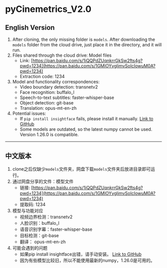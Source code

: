 # pyCinemetrics_V2.0

## English Version

1. After cloning, the only missing folder is `models`. After downloading the `models` folder from the cloud drive, just place it in the directory, and it will run.
2. Files shared through the cloud drive: Model files  
   - Link: [https://pan.baidu.com/s/1iQQPdZUqnkrrGkSw2fts4g?pwd=1234](https://pan.baidu.com/s/1GMlOYvglimvSoIcIowuM0A?pwd=1234)  
   - Extraction code: 1234
3. Model and functionality correspondences:
    - Video boundary detection: transnetv2
    - Face recognition: buffalo_l
    - Speech-to-text subtitles: faster-whisper-base
    - Object detection: git-base
    - Translation: opus-mt-en-zh
4. Potential issues:
    - If `pip install insightface` fails, please install it manually. [Link to GitHub](https://github.com/Gourieff/Assets/tree/main/Insightface)
    - Some models are outdated, so the latest numpy cannot be used. Version 1.26.0 is compatible.

---

## 中文版本

1. clone之后仅缺少`models`文件夹，网盘下载`models`文件夹后放进目录即可运行。
2. 通过网盘分享的文件：模型文件  
   - 链接: [https://pan.baidu.com/s/1iQQPdZUqnkrrGkSw2fts4g?pwd=1234](https://pan.baidu.com/s/1GMlOYvglimvSoIcIowuM0A?pwd=1234)  
   - 提取码: 1234
3. 模型与功能对应
    - 视频边界检测：transnetv2
    - 人脸识别：buffalo_l
    - 语音识别字幕：faster-whisper-base
    - 目标检测：git-base
    - 翻译： opus-mt-en-zh
4. 可能会遇到的问题
    - 如果pip install insightface出错，请手动安装。 [Link to GitHub](https://github.com/Gourieff/Assets/tree/main/Insightface)
    - 因为有些模型比较旧，所以不能使用最新的numpy，1.26.0是可用的。

